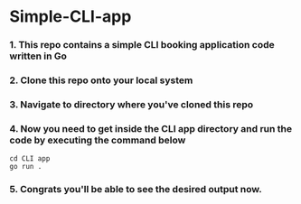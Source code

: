 # Simple-CLI-app
### 1. This repo contains a simple CLI booking application code written in Go
### 2. Clone this repo onto your local system
### 3. Navigate to directory where you've cloned this repo
### 4. Now you need to get inside the CLI app directory and run the code by executing the command below
```shell
cd CLI app
go run .
```
### 5. Congrats you'll be able to see the desired output now.
